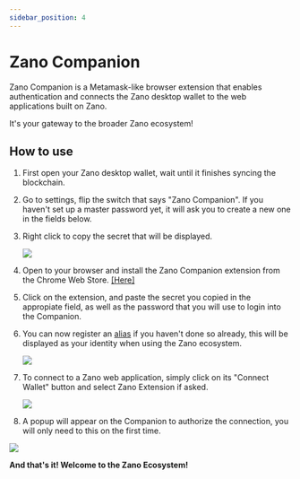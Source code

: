 ```yaml
---
sidebar_position: 4
---
```


# Zano Companion

Zano Companion is a Metamask-like browser extension that enables authentication and connects the Zano desktop wallet to the web applications built on Zano.

It's your gateway to the broader Zano ecosystem!

## How to use

1. First open your Zano desktop wallet, wait until it finishes syncing the blockchain.

2. Go to settings, flip the switch that says "Zano Companion". If you haven't set up a master password yet, it will ask you to create a new one in the fields below.

3. Right click to copy the secret that will be displayed.

   ![](/img/use/companion/comp_secret.png)

4. Open to your browser and install the Zano Companion extension from the Chrome Web Store. [\[Here\]](https://chromewebstore.google.com/detail/zano-companion/akcgnllhhhkcpmlenfpicmcpgfpindlb)

5. Click on the extension, and paste the secret you copied in the appropiate field, as well as the password that you will use to login into the Companion.

6. You can now register an [alias](https://docs.zano.org/docs/use/aliases) if you haven't done so already, this will be displayed as your identity when using the Zano ecosystem.

   ![](/img/use/companion/companion.png)

7. To connect to a Zano web application, simply click on its "Connect Wallet" button and select Zano Extension if asked.

   ![](/img/use/companion/connect_wallet.png)

8. A popup will appear on the Companion to authorize the connection, you will only need to this on the first time.

![](/img/use/companion/sign_request.png)

**And that's it! Welcome to the Zano Ecosystem!**
